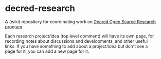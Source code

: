 # decred-research
A (wiki) repository for coordinating work on [Decred Open Source Research program](https://proposals.decred.org/proposals/5d9cfb07aefb338ba1b74f97de16ee651beabc851c7f2b5f790bd88aea23b3cb)

Each research project/idea (top level comment) will have its own page, for recording notes about discussions and developments, and other useful links. If you have something to add about a project/idea but don't see a page for it, you can add a new page for it.
